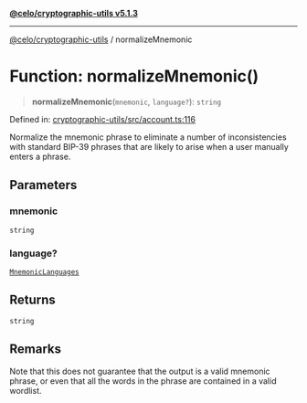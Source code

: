 [**@celo/cryptographic-utils v5.1.3**](../README.md)

***

[@celo/cryptographic-utils](../globals.md) / normalizeMnemonic

# Function: normalizeMnemonic()

> **normalizeMnemonic**(`mnemonic`, `language?`): `string`

Defined in: [cryptographic-utils/src/account.ts:116](https://github.com/celo-org/developer-tooling/blob/master/packages/sdk/cryptographic-utils/src/account.ts#L116)

Normalize the mnemonic phrase to eliminate a number of inconsistencies with standard BIP-39
phrases that are likely to arise when a user manually enters a phrase.

## Parameters

### mnemonic

`string`

### language?

[`MnemonicLanguages`](../enumerations/MnemonicLanguages.md)

## Returns

`string`

## Remarks

Note that this does not guarantee that the output is a valid mnemonic phrase, or even
that all the words in the phrase are contained in a valid wordlist.
